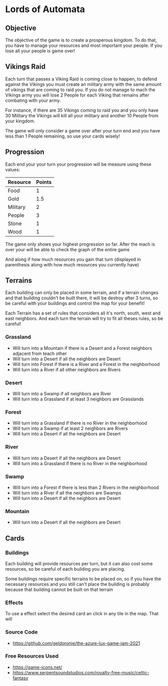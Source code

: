 # Lords of Automata

## Objective

The objective of the game is to create a prosperous kingdom. To do that, you have to manage your resources and most important your people. If you lose all your people is game over!

## Vikings Raid

Each turn that passes a Viking Raid is coming close to happen, to defend against the Vikings you must create an military army with the same amount of vikings that are coming to raid you. If you do not manage to mach the Vikings army you will lose 2 People for each Viking that remains after combating with your army.

For instance, if there are 35 Vikings coming to raid you and you only have 30 Military the Vikings will kill all your military and another 10 People from your kingdom.

The game will only consider a game over after your turn end and you have less than 1 People remaining, so use your cards wisely!

## Progression

Each end your your turn your progression will be measure using these values:

| Resource | Points |
| -------- | ------ |
| Food     | 1      |
| Gold     | 1.5    |
| Military | 2      |
| People   | 3      |
| Stone    | 1      |
| Wood     | 1      |

The game only shows your highest progression so far. After the mach is over your will be able to check the graph of the entire game

And along if how much resources you gain that turn (displayed in parenthesis along with how much resources you currently have)

## Terrains

Each building can only be placed in some terrain, and if a terrain changes and that building couldn't be built there, it will be destroy after 3 turns, so be careful with your buildings and control the map for your benefit!

Each Terrain has a set of rules that considers all it's north, south, west and east neighbors. And each turn the terrain will try to fit all theses rules, so be careful!

### Grassland

- Will turn into a Mountain if there is a Desert and a Forest neighbors adjacent from teach other
- Will turn into a Desert if all the neighbors are Desert
- Will turn into Forest if there is a River and a Forest in the neighborhood
- Will turn into a River if all other neighbors are Rivers

### Desert

- Will turn into a Swamp if all neighbors are River
- Will turn into a Grassland if at least 3 neighbors are Grasslands

### Forest

- Will turn into a Grassland if there is no River in the neighborhood
- Will turn into a Swamp if at least 2 neighbors are Rivers
- Will turn into a Desert if all the neighbors are Desert

### River

- Will turn into a Desert if all the neighbors are Desert
- Will turn into a Grassland if there is no River in the neighborhood

### Swamp

- Will turn into a Forest if there is less than 2 Rivers in the neighborhood
- Will turn into a River if all the neighbors are Swamps
- Will turn into a Desert if all the neighbors are Desert

### Mountain

- Will turn into a Desert if all the neighbors are Desert

## Cards

### Buildings

Each building will provide resources per turn, but it can also cost some resources, so be careful of each building you are placing.

Some buildings require specific terrains to be placed on, so if you have the necessary resources and you still can't place the building is probably because that building cannot be built on that terrain

### Effects

To use a effect select the desired card an click in any tile in the map. That will

### Source Code

- https://github.com/geldoronie/the-azure-lux-game-jam-2021

### Free Resources Used

- https://game-icons.net/
- https://www.serpentsoundstudios.com/royalty-free-music/celtic-fantasy